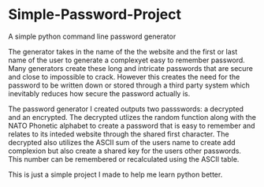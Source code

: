 # Simple-Password-Project
A simple python command line password generator

The generator takes in the name of the the website and the
first or last name of the user to generate a complexyet easy 
to remember password. Many generators create these long and intricate
passwords that are secure and close to impossible to crack. However
this creates the need for the password to be written down or stored
through a third party system which inevitably reduces how secure
the password actually is. 

The password generator I created outputs two passswords:
a decrypted and an encrypted. The decrypted utlizes the
random function along with the NATO Phonetic alphabet to create
a password that is easy to remember and relates to its inteded website
through the shared first character. The decrypted also utilizes
the ASCII sum of the users name to create add complexion but also create
a shared key for the users other passwords. This number can be remembered
or recalculated using the ASCII table.

This is just a simple project I made to help me learn python better.
